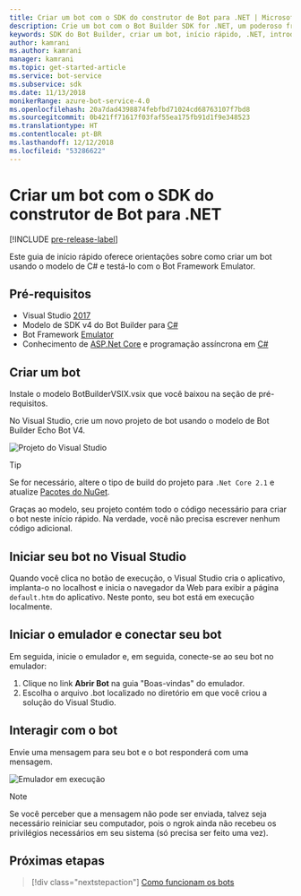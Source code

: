 ```yaml
---
title: Criar um bot com o SDK do construtor de Bot para .NET | Microsoft Docs
description: Crie um bot com o Bot Builder SDK for .NET, um poderoso framework de construção bot.
keywords: SDK do Bot Builder, criar um bot, início rápido, .NET, introdução, bot C#
author: kamrani
ms.author: kamrani
manager: kamrani
ms.topic: get-started-article
ms.service: bot-service
ms.subservice: sdk
ms.date: 11/13/2018
monikerRange: azure-bot-service-4.0
ms.openlocfilehash: 20a7dad4398874febfbd71024cd68763107f7bd8
ms.sourcegitcommit: 0b421ff71617f03faf55ea175fb91d1f9e348523
ms.translationtype: HT
ms.contentlocale: pt-BR
ms.lasthandoff: 12/12/2018
ms.locfileid: "53286622"
---
```

# <a name="create-a-bot-with-the-bot-builder-sdk-for-net"></a>Criar um bot com o SDK do construtor de Bot para .NET
[!INCLUDE [pre-release-label](../includes/pre-release-label.md)]

Este guia de início rápido oferece orientações sobre como criar um bot usando o modelo de C# e testá-lo com o Bot Framework Emulator.

## <a name="prerequisites"></a>Pré-requisitos
- Visual Studio [2017](https://www.visualstudio.com/downloads)
- Modelo de SDK v4 do Bot Builder para [C#](https://aka.ms/bot-vsix)
- Bot Framework [Emulator](https://aka.ms/Emulator-wiki-getting-started)
- Conhecimento de [ASP.Net Core](https://docs.microsoft.com/aspnet/core/) e programação assíncrona em [C#](https://docs.microsoft.com/en-us/dotnet/csharp/programming-guide/concepts/async/index)

## <a name="create-a-bot"></a>Criar um bot
Instale o modelo BotBuilderVSIX.vsix que você baixou na seção de pré-requisitos.

No Visual Studio, crie um novo projeto de bot usando o modelo de Bot Builder Echo Bot V4.

![Projeto do Visual Studio](../media/azure-bot-quickstarts/bot-builder-dotnet-project.png)

> [!TIP] 
> Se for necessário, altere o tipo de build do projeto para ``.Net Core 2.1`` e atualize [Pacotes do NuGet](https://docs.microsoft.com/en-us/nuget/quickstart/install-and-use-a-package-in-visual-studio).

Graças ao modelo, seu projeto contém todo o código necessário para criar o bot neste início rápido. Na verdade, você não precisa escrever nenhum código adicional.

## <a name="start-your-bot-in-visual-studio"></a>Iniciar seu bot no Visual Studio

Quando você clica no botão de execução, o Visual Studio cria o aplicativo, implanta-o no localhost e inicia o navegador da Web para exibir a página `default.htm` do aplicativo. Neste ponto, seu bot está em execução localmente.

## <a name="start-the-emulator-and-connect-your-bot"></a>Iniciar o emulador e conectar seu bot

Em seguida, inicie o emulador e, em seguida, conecte-se ao seu bot no emulador:

1. Clique no link **Abrir Bot** na guia "Boas-vindas" do emulador. 
2. Escolha o arquivo .bot localizado no diretório em que você criou a solução do Visual Studio.

## <a name="interact-with-your-bot"></a>Interagir com o bot

Envie uma mensagem para seu bot e o bot responderá com uma mensagem.

![Emulador em execução](../media/emulator-v4/emulator-running.png)

> [!NOTE]
> Se você perceber que a mensagem não pode ser enviada, talvez seja necessário reiniciar seu computador, pois o ngrok ainda não recebeu os privilégios necessários em seu sistema (só precisa ser feito uma vez).

## <a name="next-steps"></a>Próximas etapas

> [!div class="nextstepaction"]
> [Como funcionam os bots](../v4sdk/bot-builder-basics.md) 
